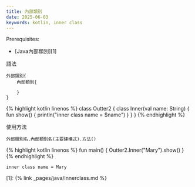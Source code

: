 ```yaml
---
title: 內部類別
date: 2025-06-03
keywords: kotlin, inner class
---
```

Prerequisites:

- [Java內部類別][1]

語法
```
外部類別{
	內部類別{

	}
}
```

{% highlight kotlin linenos %}
class Outter2 {
    class Inner(val name: String) {
        fun show() {
            println("inner class name = $name")
        }
    }
}
{% endhighlight %}

使用方法
```
外部類別名.內部類別名(主要建構式).方法()
```

{% highlight kotlin linenos %}
fun main() {
    Outter2.Inner("Mary").show()
}
{% endhighlight %}
```
inner class name = Mary
```

[1]: {% link _pages/java/innerclass.md %}